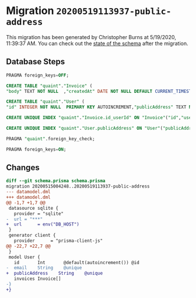 # Migration `20200519113937-public-address`

This migration has been generated by Christopher Burns at 5/19/2020, 11:39:37 AM.
You can check out the [state of the schema](./schema.prisma) after the migration.

## Database Steps

```sql
PRAGMA foreign_keys=OFF;

CREATE TABLE "quaint"."Invoice" (
"body" TEXT NOT NULL  ,"createdAt" DATE NOT NULL DEFAULT CURRENT_TIMESTAMP ,"date" TEXT NOT NULL  ,"id" INTEGER NOT NULL  PRIMARY KEY AUTOINCREMENT,"invoiceNumber" TEXT NOT NULL  ,"updatedAt" DATE NOT NULL  ,"userId" INTEGER NOT NULL  ,FOREIGN KEY ("userId") REFERENCES "User"("id") ON DELETE CASCADE ON UPDATE CASCADE)

CREATE TABLE "quaint"."User" (
"id" INTEGER NOT NULL  PRIMARY KEY AUTOINCREMENT,"publicAddress" TEXT NOT NULL  )

CREATE UNIQUE INDEX "quaint"."Invoice.id_userId" ON "Invoice"("id","userId")

CREATE UNIQUE INDEX "quaint"."User.publicAddress" ON "User"("publicAddress")

PRAGMA "quaint".foreign_key_check;

PRAGMA foreign_keys=ON;
```

## Changes

```diff
diff --git schema.prisma schema.prisma
migration 20200515004248..20200519113937-public-address
--- datamodel.dml
+++ datamodel.dml
@@ -1,7 +1,7 @@
 datasource sqlite {
   provider = "sqlite"
-  url = "***"
+  url      = env("DB_HOST")
 }
 generator client {
   provider      = "prisma-client-js"
@@ -22,7 +22,7 @@
 }
 model User {
   id       Int       @default(autoincrement()) @id
-  email    String    @unique
+  publicAddress    String    @unique
   invoices Invoice[]
-}
+}
```



